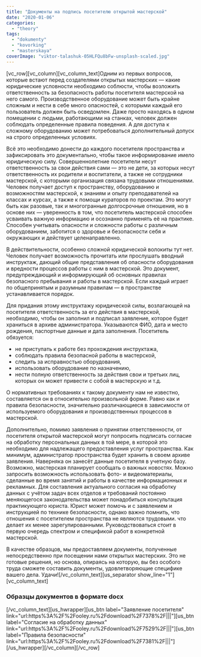 ```yaml
---
title: "Документы на подпись посетителю открытой мастерской"
date: "2020-01-06"
categories: 
  - "theory"
tags: 
  - "dokumenty"
  - "kovorking"
  - "masterskaya"
coverImage: "viktor-talashuk-05HLFQu8bFw-unsplash-scaled.jpg"
---
```


\[vc\_row\]\[vc\_column\]\[vc\_column\_text\]Одним из первых вопросов, которые встают перед создателями открытых мастерских — какие юридические условности необходимо соблюсти, чтобы возложить ответственность за безопасность работы посетителя мастерской на него самого. Производственное оборудование может быть крайне сложным и нести в себе много опасностей, с которыми каждый его пользователь должен быть осведомлен. Даже просто находясь в одном помещении с людьми, работающими на станках, человек должен соблюдать определенные правила поведения. А для доступа к сложному оборудованию может потребоваться дополнительный допуск на строго определенных условиях.

Всё это необходимо донести до каждого посетителя пространства и зафиксировать это документально, чтобы такое информирование имело юридическую силу. Совершеннолетние посетители несут ответственность за свои действия сами — это не дети, за которых несут ответственность их родители и воспитатели, а также не сотрудники мастерской, с которыми организация связана трудовыми отношениями. Человек получает доступ к пространству, оборудованию и возможностям мастерской, к знаниям и опыту преподавателей на классах и курсах, а также к помощи кураторов по проектам. Это могут быть как разовые, так и многогранные долгосрочные отношения, но в основе них — уверенность в том, что посетитель мастерской способен усваивать важную информацию и осознанно применять её на практике. Способен учитывать опасности и сложности работы с различным оборудованием, заботится о здоровье и безопасности себя и окружающих и действует целенаправленно.

В действительности, особенно сложной юридической волокиты тут нет. Человек получает возможность прочитать или прослушать вводный инструктаж, дающий общие представления об опасности оборудования и вредности процессов работы с ним в мастерской. Это документ, предупреждающий и информирующий об основных правилах безопасного пребывания и работы в мастерской. Если каждый играет по общепринятым и разумным правилам — в пространстве устанавливается порядок.

Для придания этому инструктажу юридической силы, возлагающей на посетителя ответственность за его действия в мастерской, необходимо, чтобы он заполнил и подписал заявление, которое будет храниться в архиве администратора. Указываются ФИО, дата и место рождения, паспортные данные и дата заполнения. Посетитель обязуется:

- не приступать к работе без прохождения инструктажа,
- соблюдать правила безопасной работы в мастерской,
- следить за исправностью оборудования,
- использовать оборудование по назначению,
- нести полную ответственность за действия свои и третьих лиц, которых он может привести с собой в мастерскую и т.д.

О нормативных требованиях к такому документу нам не известно, составляется он в относительно произвольной форме. Равно как и правила безопасности, значительно различающиеся в зависимости от используемого оборудования и производственных процессов в мастерской.

Дополнительно, помимо заявления о принятии ответственности, от посетителя открытой мастерской могут попросить подписать согласие на обработку персональных данных в той мере, в которой это необходимо для надлежащего предоставления услуг пространства. Как минимум, администратор пространства будет хранить в своем архиве заявления. Наверняка он занесёт данные посетителя в учетную базу. Возможно, мастерская планирует сообщать о важных новостях. Можно запросить возможность использовать фото- и видеоматериалы, сделанные во время занятий и работы в качестве информационных и рекламных. Для составления актуального согласия на обработку данных с учётом задач всех отделов и требований постоянно меняющегося законодательства может понадобиться консультация практикующего юриста. Юрист может помочь и с заявлением и инструкцией по технике безопасности, однако важно помнить, что отношения с посетителем пространства не являются трудовыми. что делает их менее зарегулированными. Руководствоваться стоит в первую очередь спектром и спецификой работ в конкретной мастерской.

В качестве образцов, мы предоставляем документы, полученные непосредственно при посещении нами открытых мастерских. Это не готовые решения, но основа, опираясь на которую, вы без особого труда сможете составить документы, удовлетворяющие специфике вашего дела. Удачи!\[/vc\_column\_text\]\[us\_separator show\_line="1"\]\[vc\_column\_text\]

### Образцы документов в формате docx

\[/vc\_column\_text\]\[us\_hwrapper\]\[us\_btn label="Заявление посетителя" link="url:https%3A%2F%2Fooley.ru%2Fdownload%2F7378%2F|||"\]\[us\_btn label="Согласие на обработку данных" link="url:https%3A%2F%2Fooley.ru%2Fdownload%2F7529%2F|||"\]\[us\_btn label="Правила безопасности" link="url:https%3A%2F%2Fooley.ru%2Fdownload%2F7381%2F|||"\]\[/us\_hwrapper\]\[/vc\_column\]\[/vc\_row\]
